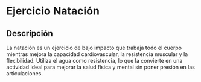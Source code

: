 # Ejercicio Natación

## Descripción
La natación es un ejercicio de bajo impacto que trabaja todo el cuerpo mientras mejora la capacidad cardiovascular, la resistencia muscular y la flexibilidad. Utiliza el agua como resistencia, lo que la convierte en una actividad ideal para mejorar la salud física y mental sin poner presión en las articulaciones.